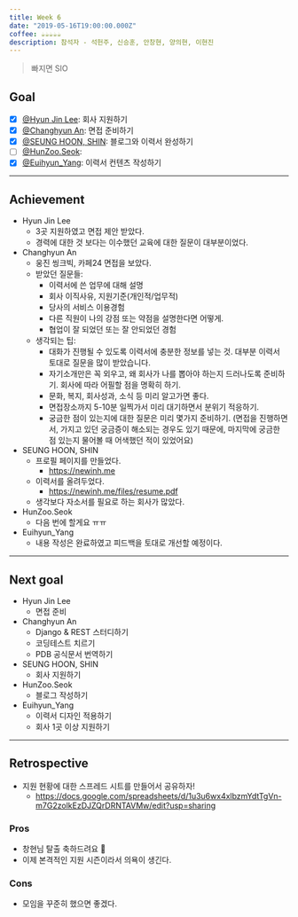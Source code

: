 ```yaml
---
title: Week 6
date: "2019-05-16T19:00:00.000Z"
coffee: ☕️️️️️️☕️☕️☕️☕️
description: 참석자 - 석헌주, 신승훈, 안창현, 양의현, 이현진
---
```


> 빠지면 SIO

## Goal

- [x] [@Hyun Jin Lee](https://github.com/HyunTruth): 회사 지원하기
- [x] [@Changhyun An](https://github.com/achooan): 면접 준비하기
- [x] [@SEUNG HOON, SHIN](https://github.com/newinh): 블로그와 이력서 완성하기
- [ ] [@HunZoo.Seok](https://github.com/zooozoo):
- [x] [@Euihyun_Yang](https://github.com/noahluftyang): 이력서 컨텐츠 작성하기

---

## Achievement

- Hyun Jin Lee
  - 3곳 지원하였고 면접 제안 받았다.
  - 경력에 대한 것 보다는 이수했던 교육에 대한 질문이 대부분이었다.
- Changhyun An
  - 웅진 씽크빅, 카페24 면접을 보았다.
  - 받았던 질문들:
    - 이력서에 쓴 업무에 대해 설명
    - 회사 이직사유, 지원기준(개인적/업무적)
    - 당사의 서비스 이용경험
    - 다른 직원이 나의 강점 또는 약점을 설명한다면 어떻게.
    - 협업이 잘 되었던 또는 잘 안되었던 경험
  - 생각되는 팁:
    - 대화가 진행될 수 있도록 이력서에 충분한 정보를 넣는 것. 대부분 이력서 토대로 질문을 많이 받았습니다.
    - 자기소개만은 꼭 외우고, 왜 회사가 나를 뽑아야 하는지 드러나도록 준비하기. 회사에 따라 어필할 점을 명확히 하기.
    - 문화, 복지, 회사성과, 소식 등 미리 알고가면 좋다.
    - 면접장소까지 5-10분 일찍가서 미리 대기하면서 분위기 적응하기.
    - 궁금한 점이 있는지에 대한 질문은 미리 몇가지 준비하기. (면접을 진행하면서, 가지고 있던 궁금증이 해소되는 경우도 있기 때문에, 마지막에 궁금한 점 있는지 물어볼 때 어색했던 적이 있었어요)
- SEUNG HOON, SHIN
  - 프로필 페이지를 만들었다.
    - https://newinh.me
  - 이력서를 올려두었다.
    - https://newinh.me/files/resume.pdf
  - 생각보다 자소서를 필요로 하는 회사가 많았다.
- HunZoo.Seok
  - 다음 번에 할게요 ㅠㅠ
- Euihyun_Yang
  - 내용 작성은 완료하였고 피드백을 토대로 개선할 예정이다.

---

## Next goal

- Hyun Jin Lee
  - 면접 준비
- Changhyun An
  - Django & REST 스터디하기
  - 코딩테스트 치르기
  - PDB 공식문서 번역하기
- SEUNG HOON, SHIN
  - 회사 지원하기
- HunZoo.Seok
  - 블로그 작성하기
- Euihyun_Yang
  - 이력서 디자인 적용하기
  - 회사 1곳 이상 지원하기

---

## Retrospective

- 지원 현황에 대한 스프레드 시트를 만들어서 공유하자!
  - https://docs.google.com/spreadsheets/d/1u3u6wx4xlbzmYdtTgVn-m7G2zolkEzDJZQrDRNTAVMw/edit?usp=sharing

### Pros

- 창현님 탈출 축하드려요 :tada:
- 이제 본격적인 지원 시즌이라서 의욕이 생긴다.

### Cons

- 모임을 꾸준히 했으면 좋겠다.
